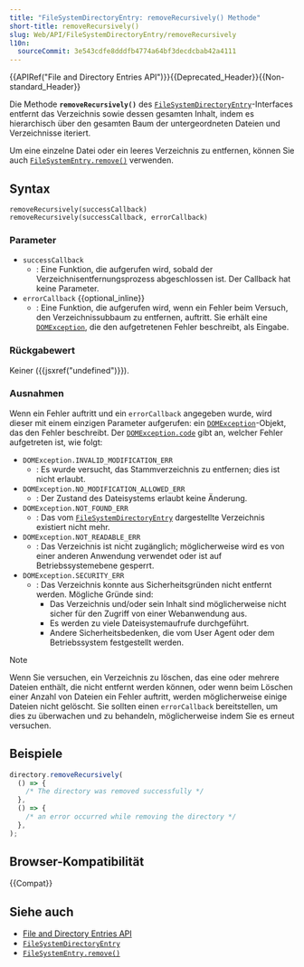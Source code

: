 ```yaml
---
title: "FileSystemDirectoryEntry: removeRecursively() Methode"
short-title: removeRecursively()
slug: Web/API/FileSystemDirectoryEntry/removeRecursively
l10n:
  sourceCommit: 3e543cdfe8dddfb4774a64bf3decdcbab42a4111
---
```


{{APIRef("File and Directory Entries API")}}{{Deprecated_Header}}{{Non-standard_Header}}

Die Methode **`removeRecursively()`** des [`FileSystemDirectoryEntry`](/de/docs/Web/API/FileSystemDirectoryEntry)-Interfaces entfernt das Verzeichnis sowie dessen gesamten Inhalt, indem es hierarchisch über den gesamten Baum der untergeordneten Dateien und Verzeichnisse iteriert.

Um eine einzelne Datei oder ein leeres Verzeichnis zu entfernen, können Sie auch [`FileSystemEntry.remove()`](/de/docs/Web/API/FileSystemEntry/remove) verwenden.

## Syntax

```js-nolint
removeRecursively(successCallback)
removeRecursively(successCallback, errorCallback)
```

### Parameter

- `successCallback`
  - : Eine Funktion, die aufgerufen wird, sobald der Verzeichnisentfernungsprozess abgeschlossen ist. Der Callback hat keine Parameter.
- `errorCallback` {{optional_inline}}
  - : Eine Funktion, die aufgerufen wird, wenn ein Fehler beim Versuch, den Verzeichnissubbaum zu entfernen, auftritt. Sie erhält eine [`DOMException`](/de/docs/Web/API/DOMException), die den aufgetretenen Fehler beschreibt, als Eingabe.

### Rückgabewert

Keiner ({{jsxref("undefined")}}).

### Ausnahmen

Wenn ein Fehler auftritt und ein `errorCallback` angegeben wurde, wird dieser mit einem einzigen Parameter aufgerufen: ein [`DOMException`](/de/docs/Web/API/DOMException)-Objekt, das den Fehler beschreibt. Der [`DOMException.code`](/de/docs/Web/API/DOMException/code) gibt an, welcher Fehler aufgetreten ist, wie folgt:

- `DOMException.INVALID_MODIFICATION_ERR`
  - : Es wurde versucht, das Stammverzeichnis zu entfernen; dies ist nicht erlaubt.
- `DOMException.NO_MODIFICATION_ALLOWED_ERR`
  - : Der Zustand des Dateisystems erlaubt keine Änderung.
- `DOMException.NOT_FOUND_ERR`
  - : Das vom [`FileSystemDirectoryEntry`](/de/docs/Web/API/FileSystemDirectoryEntry) dargestellte Verzeichnis existiert nicht mehr.
- `DOMException.NOT_READABLE_ERR`
  - : Das Verzeichnis ist nicht zugänglich; möglicherweise wird es von einer anderen Anwendung verwendet oder ist auf Betriebssystemebene gesperrt.
- `DOMException.SECURITY_ERR`
  - : Das Verzeichnis konnte aus Sicherheitsgründen nicht entfernt werden. Mögliche Gründe sind:
    - Das Verzeichnis und/oder sein Inhalt sind möglicherweise nicht sicher für den Zugriff von einer Webanwendung aus.
    - Es werden zu viele Dateisystemaufrufe durchgeführt.
    - Andere Sicherheitsbedenken, die vom User Agent oder dem Betriebssystem festgestellt werden.

> [!NOTE]
> Wenn Sie versuchen, ein Verzeichnis zu löschen, das eine oder mehrere Dateien enthält, die nicht entfernt werden können, oder wenn beim Löschen einer Anzahl von Dateien ein Fehler auftritt, werden möglicherweise einige Dateien nicht gelöscht. Sie sollten einen `errorCallback` bereitstellen, um dies zu überwachen und zu behandeln, möglicherweise indem Sie es erneut versuchen.

## Beispiele

```js
directory.removeRecursively(
  () => {
    /* The directory was removed successfully */
  },
  () => {
    /* an error occurred while removing the directory */
  },
);
```

## Browser-Kompatibilität

{{Compat}}

## Siehe auch

- [File and Directory Entries API](/de/docs/Web/API/File_and_Directory_Entries_API)
- [`FileSystemDirectoryEntry`](/de/docs/Web/API/FileSystemDirectoryEntry)
- [`FileSystemEntry.remove()`](/de/docs/Web/API/FileSystemEntry/remove)
